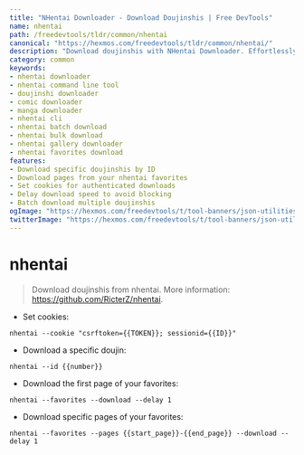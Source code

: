 ```yaml
---
title: "NHentai Downloader - Download Doujinshis | Free DevTools"
name: nhentai
path: /freedevtools/tldr/common/nhentai
canonical: "https://hexmos.com/freedevtools/tldr/common/nhentai/"
description: "Download doujinshis with NHentai Downloader. Effortlessly retrieve comics from nhentai using command-line. Free online tool, no registration required."
category: common
keywords:
- nhentai downloader
- nhentai command line tool
- doujinshi downloader
- comic downloader
- manga downloader
- nhentai cli
- nhentai batch download
- nhentai bulk download
- nhentai gallery downloader
- nhentai favorites download
features:
- Download specific doujinshis by ID
- Download pages from your nhentai favorites
- Set cookies for authenticated downloads
- Delay download speed to avoid blocking
- Batch download multiple doujinshis
ogImage: "https://hexmos.com/freedevtools/t/tool-banners/json-utilities-banner.png"
twitterImage: "https://hexmos.com/freedevtools/t/tool-banners/json-utilities-banner.png"
---
```


# nhentai

> Download doujinshis from nhentai.
> More information: <https://github.com/RicterZ/nhentai>.

- Set cookies:

`nhentai --cookie "csrftoken={{TOKEN}}; sessionid={{ID}}"`

- Download a specific doujin:

`nhentai --id {{number}}`

- Download the first page of your favorites:

`nhentai --favorites --download --delay 1`

- Download specific pages of your favorites:

`nhentai --favorites --pages {{start_page}}-{{end_page}} --download --delay 1`
